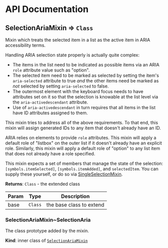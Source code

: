 # API Documentation
<a name="module_SelectionAriaMixin"></a>

## SelectionAriaMixin ⇒ <code>Class</code>
Mixin which treats the selected item in a list as the active item in ARIA
accessibility terms.

Handling ARIA selection state properly is actually quite complex:

* The items in the list need to be indicated as possible items via an ARIA
  `role` attribute value such as "option".
* The selected item need to be marked as selected by setting the item's
  `aria-selected` attribute to true *and* the other items need be marked as
  *not* selected by setting `aria-selected` to false.
* The outermost element with the keyboard focus needs to have attributes
  set on it so that the selection is knowable at the list level via the
  `aria-activedescendant` attribute.
* Use of `aria-activedescendant` in turn requires that all items in the
  list have ID attributes assigned to them.

This mixin tries to address all of the above requirements. To that end,
this mixin will assign generated IDs to any item that doesn't already have
an ID.

ARIA relies on elements to provide `role` attributes. This mixin will apply
a default role of "listbox" on the outer list if it doesn't already have an
explicit role. Similarly, this mixin will apply a default role of "option"
to any list item that does not already have a role specified.

This mixin expects a set of members that manage the state of the selection:
`[symbols.itemSelected]`, `[symbols.itemAdded]`, and `selectedItem`. You can
supply these yourself, or do so via
[SingleSelectionMixin](SingleSelectionMixin.md).

**Returns**: <code>Class</code> - the extended class  

| Param | Type | Description |
| --- | --- | --- |
| base | <code>Class</code> | the base class to extend |

<a name="module_SelectionAriaMixin..SelectionAria"></a>

### SelectionAriaMixin~SelectionAria
The class prototype added by the mixin.

  **Kind**: inner class of <code>[SelectionAriaMixin](#module_SelectionAriaMixin)</code>
